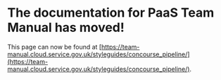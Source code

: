 
# The documentation for PaaS Team Manual has moved!
This page can now be found at [https://team-manual.cloud.service.gov.uk/styleguides/concourse_pipeline/](https://team-manual.cloud.service.gov.uk/styleguides/concourse_pipeline/).
